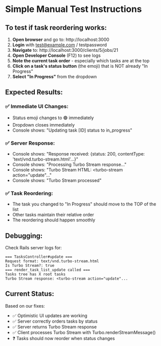 # Simple Manual Test Instructions

## To test if task reordering works:

1. **Open browser** and go to: http://localhost:3000
2. **Login** with test@example.com / testpassword
3. **Navigate** to: http://localhost:3000/clients/5/jobs/21
4. **Open Developer Console** (F12) to see logs
5. **Note the current task order** - especially which tasks are at the top
6. **Click on a task's status button** (the emoji) that is NOT already "In Progress"
7. **Select "In Progress"** from the dropdown

## Expected Results:

### ✅ Immediate UI Changes:
- Status emoji changes to 🟢 immediately
- Dropdown closes immediately
- Console shows: "Updating task [ID] status to in_progress"

### ✅ Server Response:
- Console shows: "Response received: {status: 200, contentType: 'text/vnd.turbo-stream.html'...}"
- Console shows: "Processing Turbo Stream response..."
- Console shows: "Turbo Stream HTML: <turbo-stream action="update"..."
- Console shows: "Turbo Stream processed"

### ✅ Task Reordering:
- The task you changed to "In Progress" should move to the TOP of the list
- Other tasks maintain their relative order
- The reordering should happen smoothly

## Debugging:

Check Rails server logs for:
```
=== TasksController#update ===
Request format: text/vnd.turbo-stream.html
Is Turbo Stream?: true
=== render_task_list_update called ===
Tasks tree has X root tasks
Turbo Stream response: <turbo-stream action="update"...
```

## Current Status:

Based on our fixes:
- ✅ Optimistic UI updates are working
- ✅ Server correctly orders tasks by status
- ✅ Server returns Turbo Stream response
- ✅ Client processes Turbo Stream with Turbo.renderStreamMessage()
- ❓ Tasks should now reorder when status changes